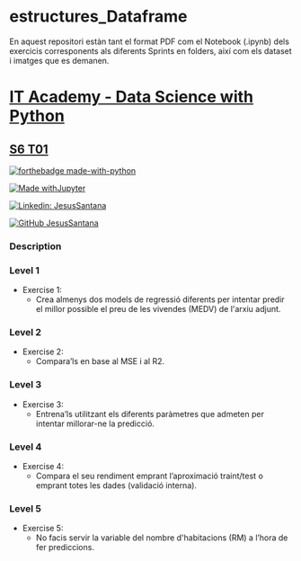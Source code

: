 # estructures_Dataframe
En aquest repositori estàn tant el format PDF com el Notebook (.ipynb) dels exercicis corresponents als diferents Sprints en folders, així com els dataset i imatges que es demanen.

# [IT Academy - Data Science with Python](https://www.barcelonactiva.cat/es/itacademy)
## [S6 T01](https://github.com/Pacs7/estructures_Dataframe/)

[![forthebadge made-with-python](http://ForTheBadge.com/images/badges/made-with-python.svg)](https://www.python.org/)  
 
[![Made withJupyter](https://img.shields.io/badge/Made%20with-Jupyter-orange?style=for-the-badge&logo=Jupyter)](https://jupyter.org/try)   

[![Linkedin: JesusSantana](https://img.shields.io/badge/-FranciscodelCampo-blue?style=flat-square&logo=Linkedin&logoColor=white&link=https://www.linkedin.com/in/franciscodelcampo7/)](https://www.linkedin.com/in/franciscodelcampo7/)  

[![GitHub JesusSantana](https://img.shields.io/github/followers/jesussantana?label=follow&style=social)](https://github.com/jesussantana)

### Description



### Level 1

- Exercise 1: 
  - Crea almenys dos models de regressió diferents per intentar predir el millor possible el preu de les vivendes (MEDV) de l'arxiu adjunt.
  
### Level 2

- Exercise 2: 
  - Compara’ls en base al MSE i al R2.

### Level 3

- Exercise 3: 
  - Entrena’ls utilitzant els diferents paràmetres que admeten per intentar millorar-ne la predicció.
  
### Level 4

- Exercise 4: 
  - Compara el seu rendiment emprant l’aproximació traint/test o emprant totes les dades (validació interna).

### Level 5

- Exercise 5: 
  - No facis servir la variable del nombre d'habitacions (RM) a l’hora de fer prediccions.
